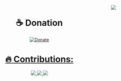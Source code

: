<img align="right" src="https://visitor-badge.glitch.me/badge?page_id=maschil.visitor-badge">

<h1 align="center"> ☕ Donation </h1>
<p align="center">
  <a href="https://saweria.co/dhenbhocil" target="_blank">
    <img src="https://encrypted-tbn0.gstatic.com/images?q=tbn:ANd9GcSi6m58mX9Fe5ii8oO-kMcSa6drnIVWh1anAw&usqp=CAU" alt="Donate">
<h1 align="center"> 🔥 Contributions: </h1>
<p align="center">
  <a href="https://github.com/DenverCoder1/github-readme-streak-stats">
    <img src="https://github-readme-stats.vercel.app/api?username=maschil&theme=buefy">
    <img src="https://activity-graph.herokuapp.com/graph?username=maschil&theme=react-dark">
    <img src="https://github-readme-streak-stats.herokuapp.com/?user=maschil&theme=great-gatsby">
  </a>
</p>
